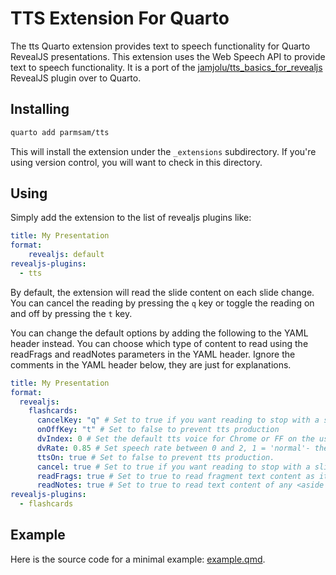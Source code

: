 # TTS Extension For Quarto

The tts Quarto extension provides text to speech functionality for Quarto RevealJS presentations. This extension uses the Web Speech API to provide text to speech functionality. It is a port of the [jamjolu/tts_basics_for_revealjs](https://github.com/jamjolu/tts_basics_for_revealjs) RevealJS plugin over to Quarto. 

## Installing


```bash
quarto add parmsam/tts
```

This will install the extension under the `_extensions` subdirectory.
If you're using version control, you will want to check in this directory.

## Using

Simply add the extension to the list of revealjs plugins like:

```yaml
title: My Presentation
format:
    revealjs: default
revealjs-plugins:
  - tts
```

By default, the extension will read the slide content on each slide change. You can cancel the reading by pressing the `q` key or toggle the reading on and off by pressing the `t` key. 

You can change the default options by adding the following to the YAML header instead. You can choose which type of content to read using the readFrags and readNotes parameters in the YAML header. Ignore the comments in the YAML header below, they are just for explanations. 

```yaml
title: My Presentation
format:
  revealjs:
    flashcards: 
      cancelKey: "q" # Set to true if you want reading to stop with a slide change. Otherwise, all readable text is queued for speech output
      onOffKey: "t" # Set to false to prevent tts production
      dvIndex: 0 # Set the default tts voice for Chrome or FF on the user's platform
      dvRate: 0.85 # Set speech rate between 0 and 2, 1 = 'normal'- there are other seemingly optional parameters like pitch, language, volume
      ttsOn: true # Set to false to prevent tts production.
      cancel: true # Set to true if you want reading to stop with a slide change; otherwise, all readable text is queued for speech output
      readFrags: true # Set to true to read fragment text content as it appears
      readNotes: true # Set to true to read text content of any <aside class="notes">text content</aside> tag in a slide section
revealjs-plugins:
  - flashcards
```

## Example

Here is the source code for a minimal example: [example.qmd](example.qmd).

